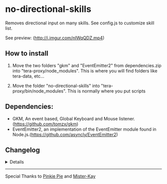 # no-directional-skills
Removes directional input on many skills. See config.js to customize skill list.

See preview: (http://i.imgur.com/nIWqQDZ.mp4)

## How to install

1. Move the two folders "gkm" and "EventEmitter2" from dependencies.zip into "tera-proxy/node_modules". 
This is where you will find folders like tera-data, etc...

2. Move the folder "no-directional-skills" into "tera-proxy/bin/node_modules".
This is normally where you put scripts


## Dependencies:

- GKM, An event based, Global Keyboard and Mouse listener. (https://github.com/tomzx/gkm) 
- EventEmitter2, an implementation of the EventEmitter module found in Node.js.(https://github.com/asyncly/EventEmitter2)


## Changelog
<details>

    1.31
    - Removed Berserker's Evasive Smash.
    1.30
    - Updated protocol versions
    - Incorporated Mister-Kay's branch
    - Added new alternative direction (forwards)
    1.20
    - Added Teleport Jaunt for Sorcerer and Mystic
    1.11
    - Compatible with Skill Prediction
    - Works for all skills levels

</details>

---


Special Thanks to [Pinkie Pie](https://github.com/pinkipi) and [Mister-Kay](https://github.com/Mister-Kay)
